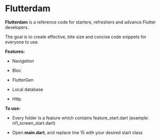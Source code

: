 #  Flutterdam

  

**Flutterdam** is a reference code for starters, refreshers and advance Flutter developers.

The goal is to create effective, bite size and concise code snippets for everyone to use.

  

**Features:**

- Navigation

- Bloc

- FlutterGen

- Local database

- Http

  

**To use:**

- Every folder is a feature which contains feature_start.dart (example: nl1_screen_start.dart)

- Open **main.dart**, and replace line 15 with your desired start class